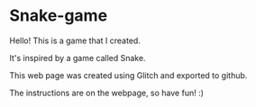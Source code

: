 # Snake-game

Hello! This is a game that I created.

It's inspired by a game called Snake.

This web page was created using Glitch and exported to github.

The instructions are on the webpage, so have fun! :)
